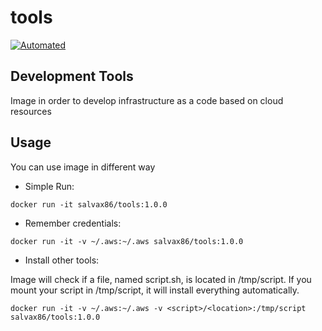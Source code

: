 tools
===

[![Automated](https://img.shields.io/docker/automated/salvax86/tools.svg?style=plastic)](https://cloud.docker.com/repository/docker/salvax86/tools)

Development Tools
---

Image in order to develop infrastructure as a code based on cloud resources


Usage
---

You can use image in different way

* Simple Run:

```
docker run -it salvax86/tools:1.0.0
```

* Remember credentials:

```
docker run -it -v ~/.aws:~/.aws salvax86/tools:1.0.0
```

* Install other tools:

Image will check if a file, named script.sh, is located in /tmp/script. If you mount your script in /tmp/script, it will
install everything automatically. 

```
docker run -it -v ~/.aws:~/.aws -v <script>/<location>:/tmp/script salvax86/tools:1.0.0
```
